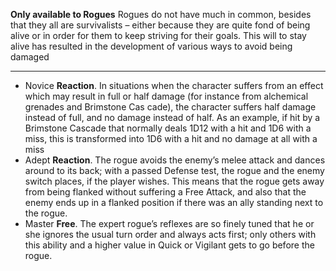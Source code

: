 **Only available to Rogues** 
Rogues do not have much in common, besides that they all are survivalists – either because they are quite fond of being alive or in order for them to keep striving for their goals. This will to stay alive has resulted in the development of various ways to avoid being damaged

---
- Novice **Reaction**. In situations when the character suffers from an effect which may result in full or half damage (for instance from alchemical grenades and Brimstone Cas cade), the character suffers half damage instead of full, and no damage instead of half. As an example, if hit by a Brimstone Cascade that normally deals 1D12 with a hit and 1D6 with a miss, this is transformed into 1D6 with a hit and no damage at all with a miss
- Adept **Reaction**. The rogue avoids the enemy’s melee attack and dances around to its back; with a passed Defense test, the rogue and the enemy switch places, if the player wishes. This means that the rogue gets away from being flanked without suffering a Free Attack, and also that the enemy ends up in a flanked position if there was an ally standing next to the rogue.
- Master **Free**. The expert rogue’s reflexes are so finely tuned that he or she ignores the usual turn order and always acts first; only others with this ability and a higher value in Quick or Vigilant gets to go before the rogue.